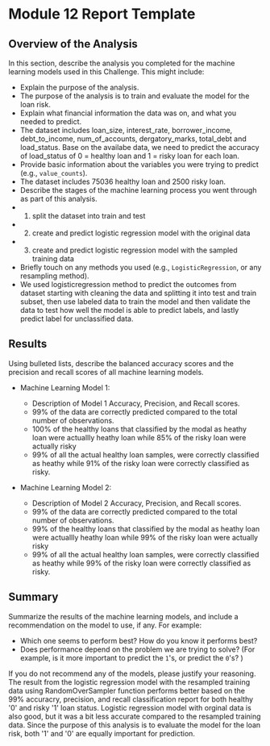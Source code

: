 # Module 12 Report Template

## Overview of the Analysis

In this section, describe the analysis you completed for the machine learning models used in this Challenge. This might include:

* Explain the purpose of the analysis.
* The purpose of the analysis is to train and evaluate the model for the loan risk. 
* Explain what financial information the data was on, and what you needed to predict.
* The dataset includes loan_size, interest_rate, borrower_income, debt_to_income, num_of_accounts, dergatory_marks, total_debt and load_status. Base on the availabe data, we need to predict the accuracy of load_status of 0 = healthy loan and 1 = risky loan for each loan. 
* Provide basic information about the variables you were trying to predict (e.g., `value_counts`).
* The dataset includes 75036 healthy loan and 2500 risky loan.
* Describe the stages of the machine learning process you went through as part of this analysis.
* 1. split the dataset into train and test
* 2. create and predict logistic regression model with the original data
* 3. create and predict logistic regression model with the sampled training data
* Briefly touch on any methods you used (e.g., `LogisticRegression`, or any resampling method).
* We used logisticregression method to predict the outcomes from dataset starting with cleaning the data and splitting it into test and train subset, then use labeled data to train the model and then validate the data to test how well the model is able to predict labels, and lastly predict label for unclassified data. 

## Results

Using bulleted lists, describe the balanced accuracy scores and the precision and recall scores of all machine learning models.

* Machine Learning Model 1:
  * Description of Model 1 Accuracy, Precision, and Recall scores.
  * 99% of the data are correctly predicted compared to the total number of observations. 
  * 100% of the healthy loans that classified by the modal as heathy loan were actuallly heathy loan while 85% of the risky loan were actually risky
  * 99% of all the actual healthy loan samples, were correctly classified as heathy while 91% of the risky loan were correctly classified as risky. 

* Machine Learning Model 2:
  * Description of Model 2 Accuracy, Precision, and Recall scores.
  * 99% of the data are correctly predicted compared to the total number of observations. 
  * 99% of the healthy loans that classified by the modal as heathy loan were actuallly heathy loan while 99% of the risky loan were actually risky
  * 99% of all the actual healthy loan samples, were correctly classified as heathy while 99% of the risky loan were correctly classified as risky. 


## Summary

Summarize the results of the machine learning models, and include a recommendation on the model to use, if any. For example:
* Which one seems to perform best? How do you know it performs best?
* Does performance depend on the problem we are trying to solve? (For example, is it more important to predict the `1`'s, or predict the `0`'s? )

If you do not recommend any of the models, please justify your reasoning.
The result from the logistic regression model with the resampled training data using RandomOverSampler function performs better based on the 99% accuracry, precision, and recall classification report for both healthy '0' and risky '1' loan status. Logistic regression model with orginal data is also good, but it was a bit less accurate compared to the resampled training data. Since the purpose of this analysis is to evaluate the model for the loan risk, both '1' and '0' are equally important for prediction. 
